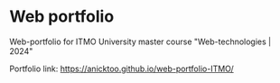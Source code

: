 # Web portfolio
Web-portfolio for ITMO University master course "Web-technologies | 2024"

Portfolio link:
https://anicktoo.github.io/web-portfolio-ITMO/